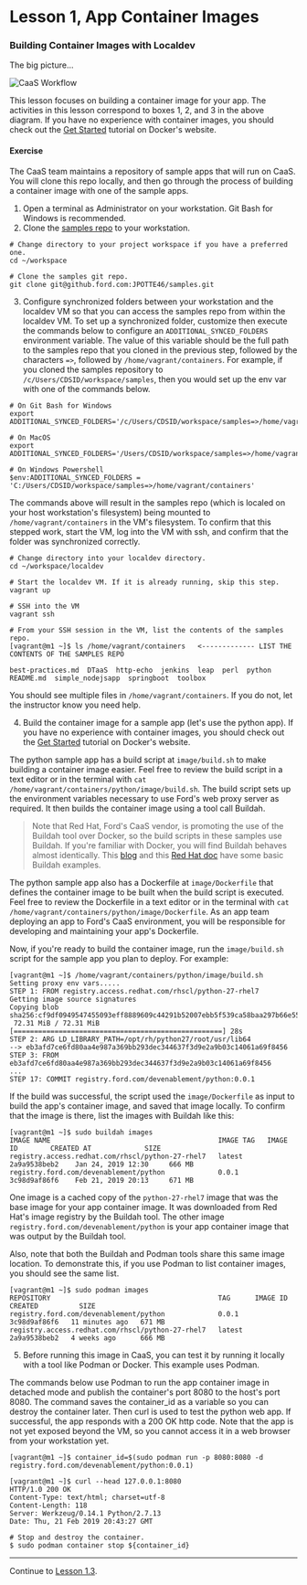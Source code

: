 # Lesson 1, App Container Images

### Building Container Images with Localdev

The big picture...

![CaaS Workflow](https://github.ford.com/Containers/localdev/blob/master/docs/images/CaaS-LocalDev.png)

This lesson focuses on building a container image for your app. The activities in this lesson correspond to boxes 1, 2, and 3 in the above diagram. If you have no experience with container images, you should check out the [Get Started](https://docs.docker.com/get-started/) tutorial on Docker's website.

#### Exercise

The CaaS team maintains a repository of sample apps that will run on CaaS. You will clone this repo locally, and then go through the process of building a container image with one of the sample apps.

1. Open a terminal as Administrator on your workstation. Git Bash for Windows is recommended.
2. Clone the [samples repo](https://github.ford.com/JPOTTE46/samples) to your workstation.
```
# Change directory to your project workspace if you have a preferred one.
cd ~/workspace

# Clone the samples git repo.
git clone git@github.ford.com:JPOTTE46/samples.git
```
3. Configure synchronized folders between your workstation and the localdev VM so that you can access the samples repo from within the localdev VM. To set up a synchronized folder, customize then execute the commands below to configure an `ADDITIONAL_SYNCED_FOLDERS` environment variable. The value of this variable should be the full path to the samples repo that you cloned in the previous step, followed by the characters `=>`, followed by `/home/vagrant/containers`. For example, if you cloned the samples repository to `/c/Users/CDSID/workspace/samples`, then you would set up the env var with one of the commands below.
```
# On Git Bash for Windows
export ADDITIONAL_SYNCED_FOLDERS='/c/Users/CDSID/workspace/samples=>/home/vagrant/containers'

# On MacOS
export ADDITIONAL_SYNCED_FOLDERS='/Users/CDSID/workspace/samples=>/home/vagrant/containers'

# On Windows Powershell
$env:ADDITIONAL_SYNCED_FOLDERS = 'C:/Users/CDSID/workspace/samples=>/home/vagrant/containers'
```
The commands above will result in the samples repo (which is localed on your host workstation's filesystem) being mounted to `/home/vagrant/containers` in the VM's filesystem. To confirm that this stepped work, start the VM, log into the VM with ssh, and confirm that the folder was synchronized correctly.

```
# Change directory into your localdev directory.
cd ~/workspace/localdev

# Start the localdev VM. If it is already running, skip this step.
vagrant up

# SSH into the VM
vagrant ssh

# From your SSH session in the VM, list the contents of the samples repo.
[vagrant@m1 ~]$ ls /home/vagrant/containers   <------------- LIST THE CONTENTS OF THE SAMPLES REPO

best-practices.md  DTaaS  http-echo  jenkins  leap  perl  python  README.md  simple_nodejsapp  springboot  toolbox
```
You should see multiple files in `/home/vagrant/containers`. If you do not, let the instructor know you need help.

<!--
If the VM was already running before you set the ADDITIONAL_SYNCED_FOLDERS env var, then restart it so it will pick up the settings.

If you already started the localdev VM before creating the env var for synced folders, you may find `/home/vagrant/containers` is empty. In that case, exit out of ssh and reload the VM with `vagrant reload` so the synced folders will take effect. If that still does not work, then do a `vagrant destroy`, `vagrant update`, `vagrant prune`, and `vagrant up` which will rebuild the VM from scratch.
-->


   
4. Build the container image for a sample app (let's use the python app). If you have no experience with container images, you should check out the [Get Started](https://docs.docker.com/get-started/) tutorial on Docker's website.

The python sample app has a build script at `image/build.sh` to make building a container image easier. Feel free to review the build script in a text editor or in the terminal with `cat /home/vagrant/containers/python/image/build.sh`. The build script sets up the environment variables necessary to use Ford's web proxy server as required. It then builds the container image using a tool call Buildah.

> Note that Red Hat, Ford's CaaS vendor, is promoting the use of the Buildah tool over Docker, so the build scripts in these samples use Buildah. If you're familiar with Docker, you will find Buildah behaves almost identically. This [blog](https://www.projectatomic.io/blog/2017/11/getting-started-with-buildah/) and this [Red Hat doc](https://access.redhat.com/documentation/en-us/red_hat_enterprise_linux/8-beta/html/building_running_and_managing_containers/building-container-images-with-buildah_building-running-and-managing-containers) have some basic Buildah examples.

The python sample app also has a Dockerfile at `image/Dockerfile` that defines the container image to be built when the build script is executed. Feel free to review the Dockerfile in a text editor or in the terminal with `cat /home/vagrant/containers/python/image/Dockerfile`. As an app team deploying an app to Ford's CaaS environment, you will be responsible for developing and maintaining your app's Dockerfile.

Now, if you're ready to build the container image, run the `image/build.sh` script for the sample app you plan to deploy. For example:

```
[vagrant@m1 ~]$ /home/vagrant/containers/python/image/build.sh
Setting proxy env vars.....
STEP 1: FROM registry.access.redhat.com/rhscl/python-27-rhel7
Getting image source signatures
Copying blob sha256:cf9df0949547455093eff8889609c44291b52007ebb5f539ca58baa297b66e55
 72.31 MiB / 72.31 MiB [===================================================] 28s
STEP 2: ARG LD_LIBRARY_PATH=/opt/rh/python27/root/usr/lib64
--> eb3afd7ce6fd80aa4e987a369bb293dec344637f3d9e2a9b03c14061a69f8456
STEP 3: FROM eb3afd7ce6fd80aa4e987a369bb293dec344637f3d9e2a9b03c14061a69f8456
...
STEP 17: COMMIT registry.ford.com/devenablement/python:0.0.1
```

If the build was successful, the script used the `image/Dockerfile` as input to build the app's container image, and saved that image locally. To confirm that the image is there, list the images with Buildah like this:
 
```
[vagrant@m1 ~]$ sudo buildah images
IMAGE NAME                                         IMAGE TAG   IMAGE ID        CREATED AT             SIZE
registry.access.redhat.com/rhscl/python-27-rhel7   latest      2a9a9538beb2    Jan 24, 2019 12:30     666 MB
registry.ford.com/devenablement/python             0.0.1       3c98d9af86f6    Feb 21, 2019 20:13     671 MB
```

One image is a cached copy of the `python-27-rhel7` image that was the base image for your app container image. It was downloaded from Red Hat's image registry by the Buildah tool. The other image `registry.ford.com/devenablement/python` is your app container image that was output by the Buildah tool.

Also, note that both the Buildah and Podman tools share this same image location. To demonstrate this, if you use Podman to list container images, you should see the same list.

```
[vagrant@m1 ~]$ sudo podman images
REPOSITORY                                         TAG      IMAGE ID       CREATED          SIZE
registry.ford.com/devenablement/python             0.0.1    3c98d9af86f6   11 minutes ago   671 MB
registry.access.redhat.com/rhscl/python-27-rhel7   latest   2a9a9538beb2   4 weeks ago      666 MB
```

5. Before running this image in CaaS, you can test it by running it locally with a tool like Podman or Docker. This example uses Podman.

The commands below use Podman to run the app container image in detached mode and publish the container's port 8080 to the host's port 8080. The command saves the container_id as a variable so you can destroy the container later. Then curl is used to test the python web app. If successful, the app responds with a 200 OK http code. Note that the app is not yet exposed beyond the VM, so you cannot access it in a web browser from your workstation yet.

```
[vagrant@m1 ~]$ container_id=$(sudo podman run -p 8080:8080 -d registry.ford.com/devenablement/python:0.0.1)

[vagrant@m1 ~]$ curl --head 127.0.0.1:8080
HTTP/1.0 200 OK
Content-Type: text/html; charset=utf-8
Content-Length: 118
Server: Werkzeug/0.14.1 Python/2.7.13
Date: Thu, 21 Feb 2019 20:43:27 GMT

# Stop and destroy the container.
$ sudo podman container stop ${container_id}
```

---  

Continue to [Lesson 1.3](./lesson1.3.md).
